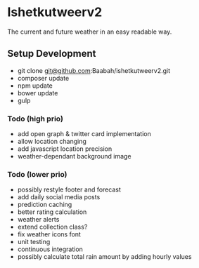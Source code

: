 Ishetkutweerv2
========================
The current and future weather in an easy readable way.

## Setup Development

* git clone git@github.com:Baabah/ishetkutweerv2.git
* composer update
* npm update
* bower update
* gulp

### Todo (high prio)
* add open graph & twitter card implementation
* allow location changing
* add javascript location precision
* weather-dependant background image

### Todo (lower prio)
* possibly restyle footer and forecast
* add daily social media posts
* prediction caching
* better rating calculation
* weather alerts
* extend collection class?
* fix weather icons font
* unit testing
* continuous integration
* possibly calculate total rain amount by adding hourly values